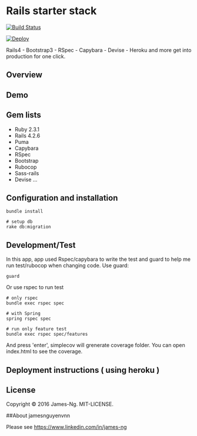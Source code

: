 # Rails starter stack

[![Build Status](https://travis-ci.org/James-Ng/rails-bootstrap-devise-heroku.svg?branch=master)](https://travis-ci.org/James-Ng/rails-bootstrap-devise-heroku)

[![Deploy](https://www.herokucdn.com/deploy/button.svg)](https://heroku.com/deploy)

Rails4 - Bootstrap3 - RSpec - Capybara - Devise - Heroku and more get into production for one click.

## Overview

## Demo

## Gem lists

* Ruby 2.3.1
* Rails 4.2.6
* Puma
* Capybara
* RSpec
* Bootstrap
* Rubocop
* Sass-rails
* Devise
 ...

## Configuration and installation

    bundle install

    # setup db
    rake db:migration

## Development/Test

In this app, app used Rspec/capybara to write the test and guard to help me run test/rubocop when changing code.
Use guard:

    guard

Or use rspec to run test

    # only rspec
    bundle exec rspec spec

    # with Spring
    spring rspec spec

    # run only feature test
    bundle exec rspec spec/features

And press 'enter', simplecov will grenerate coverage folder. You can open index.html to see the coverage.

## Deployment instructions ( using heroku )

## License
Copyright © 2016 James-Ng. MIT-LICENSE.

##About jamesnguyenvnn

Please see https://www.linkedin.com/in/james-ng
